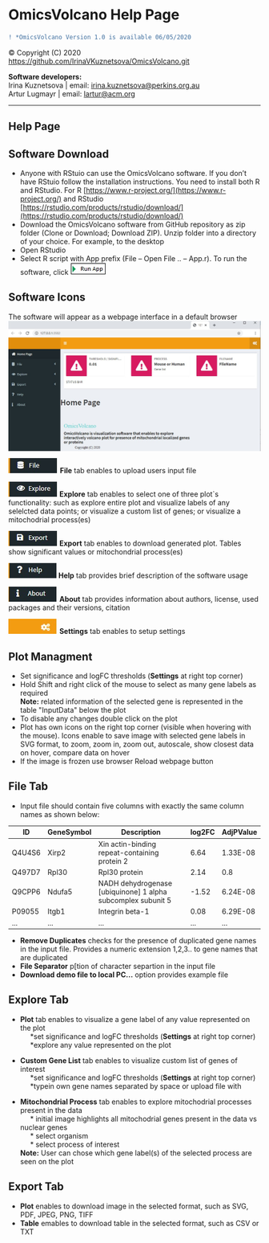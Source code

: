 # OmicsVolcano Help Page


```diff
! *OmicsVolcano Version 1.0 is available 06/05/2020  
```


© Copyright (C) 2020  
https://github.com/IrinaVKuznetsova/OmicsVolcano.git  


  
**Software developers:**  
Irina Kuznetsova | email: irina.kuznetsova@perkins.org.au  
Artur Lugmayr | email: lartur@acm.org  

------  


Help Page  
------


Software Download
------
* Anyone with RStuio can use the OmicsVolcano software. If you don’t have RStuio follow the installation instructions. You need to install both R and RStudio. For R [https://www.r-project.org/](https://www.r-project.org/) and RStudio [https://rstudio.com/products/rstudio/download/](https://rstudio.com/products/rstudio/download/)  
* Download the OmicsVolcano software from GitHub repository as zip folder (Clone or Download; Download ZIP). Unzip folder into a directory of your choice. For example, to the desktop  
* Open RStudio   
* Select R script with App prefix (File – Open File ..  – App.r). To run the software, click  ![Run App](https://github.com/IrinaVKuznetsova/OmicsVolcano/blob/master/docs/images/RunApp_image.jpg)  


Software Icons  
------

The software will appear as a webpage interface in a default browser   
 <img align="center" src="https://github.com/IrinaVKuznetsova/OmicsVolcano/blob/master/docs/images/AppLook_image.jpg">   
 
  ![tab](https://github.com/IrinaVKuznetsova/OmicsVolcano/blob/master/docs/images/FileTabIcon_image.jpg)  **File** tab enables to upload users  input file      

  ![tab](https://github.com/IrinaVKuznetsova/OmicsVolcano/blob/master/docs/images/ExploreIcon_image.jpg)  **Explore** tab enables to select one of three plot`s functionality: such as explore entire plot and visualize labels of any selelcted data points; or visualize a custom list of genes; or visualize a mitochodrial process(es)   

  ![tab](https://github.com/IrinaVKuznetsova/OmicsVolcano/blob/master/docs/images/ExportIcon_image.jpg)  **Export** tab enables to download generated plot. Tables show significant values or mitochondrial process(es)   

  ![tab](https://github.com/IrinaVKuznetsova/OmicsVolcano/blob/master/docs/images/HelpIcon_image.jpg)  **Help** tab provides brief description of the software usage     

  ![tab](https://github.com/IrinaVKuznetsova/OmicsVolcano/blob/master/docs/images/AboutIcon_image.jpg)  **About** tab provides information about authors, license, used packages and their versions, citation   

  ![tab](https://github.com/IrinaVKuznetsova/OmicsVolcano/blob/master/docs/images/SettingsIcon_image.jpg)  **Settings** tab enables to setup settings  


Plot Managment  
------
* Set significance and logFC thresholds (**Settings** at right top corner)      
* Hold Shift and right click of the mouse to select as many gene labels as required  
**Note:** related information of the selected gene is represented in the table "InputData" below the plot   
* To disable any changes double click on the plot   
* Plot has own icons on the right top corner (visible when hovering with the mouse). Icons enable to save image with selected gene labels in SVG format, to zoom, zoom in, zoom out, autoscale, show closest data on hover, compare data on hover  
* If the image is frozen use browser Reload webpage button   
  
  
  
File Tab
------  
* Input file should contain five columns with exactly the same column names as shown below:  

| ID | GeneSymbol | Description | log2FC | AdjPValue
| - | - | - | - | - | 
Q4U4S6 | Xirp2 | Xin actin-binding repeat-containing protein 2 | 6.64 | 1.33E-08
Q497D7 | Rpl30 | Rpl30 protein | 2.14 | 0.8
Q9CPP6 | Ndufa5 | NADH dehydrogenase [ubiquinone] 1 alpha subcomplex subunit 5 | -1.52 | 6.24E-08
P09055 | Itgb1 | Integrin beta-1 | 0.08 | 6.29E-08
... | ... | ... | ... | ...

* **Remove Duplicates** checks for the presence of duplicated gene names in the input file. Provides a numeric extension 1,2,3.. to gene names that are duplicated  
* **File Separator** p[tion of character separtion in the input file  
* **Download demo file to local PC...** option provides example file  


 
Explore Tab 
------
* **Plot** tab enables to visualize a gene label of any value represented on the plot  
&nbsp;&nbsp;&nbsp;&nbsp; *set significance and logFC thresholds (**Settings** at right top corner)      
&nbsp;&nbsp;&nbsp;&nbsp; *explore any value represented on the plot

 
* **Custom Gene List** tab enables to visualize custom list of genes of interest   
&nbsp;&nbsp;&nbsp;&nbsp; *set significance and logFC thresholds (**Settings** at right top corner)     
&nbsp;&nbsp;&nbsp;&nbsp; *typein own gene names separated by space or upload file with  


* **Mitochondrial Process** tab enables to explore mitochodrial processes present in the data  
&nbsp;&nbsp;&nbsp;&nbsp; * initial image highlights all mitochodrial genes present in the data vs nuclear genes  
&nbsp;&nbsp;&nbsp;&nbsp; * select organism  
&nbsp;&nbsp;&nbsp;&nbsp; * select process of interest  
**Note:** User can chose which gene label(s) of the selected process are seen on the plot    
 

 
Export Tab
------
* **Plot** enables to download image in the selected format, such as SVG, PDF, JPEG, PNG, TIFF  
* **Table** emables to download table in the selected format, such as CSV or TXT  









